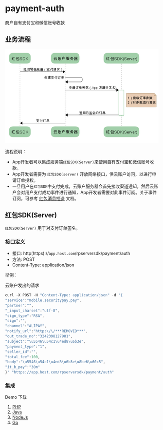 # payment-auth

商户自有支付宝和微信账号收款

## 业务流程

![flowchart](flowchart.png)


流程说明：

- App开发者可以集成服务端`红包SDK(Server)`来使用自有支付宝和微信账号收款。
- App开发者需要为 `红包SDK(server)` 开放网络接口，供云账户访问，以进行申请订单授权。
- 一旦用户在`红包SDK`中支付完成，云账户服务器会首先接收渠道通知，然后云账户会对用户支付成功事件进行通知，App开发者需要对此事件订阅。关于事件订阅，可参考 [红包消息推送](https://github.com/YunzhanghuOpen/redpacket-webhooks) 文档。

## 红包SDK(Server) 

`红包SDK(Server)` 用于对支付订单签名。

### 接口定义

- 接口: http(https)://`app.host.com`/rpserversdk/payment/auth
- 方法: POST
- Content-Type: application/json

举例：

云账户发出的请求

```js
curl -X POST -H "Content-Type: application/json" -d '{
"service":"mobile.securitypay.pay",
"partner":"",
"_input_charset":"utf-8",
"sign_type":"RSA",
"sign":"",
"channel":"ALIPAY",
"notify_url":"http:\/\/***REMOVED***",
"out_trade_no":"3242398127981",
"subject":"\u5546\u54c1\u4ed8\u6b3e",
"payment_type":"1",
"seller_id":"",
"total_fee":100,
"body":"\u5546\u54c1\u4ed8\u6b3e\u8be6\u60c5",
"it_b_pay":"30m"
}' "https://app.host.com/rpserversdk/payment/auth"
```


### 集成

Demo 下载

1. [PHP](php)
1. [Java](java)
1. [NodeJs](nodejs)
1. [Go](go)



